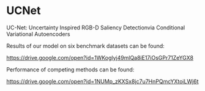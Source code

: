 # UCNet
UC-Net: Uncertainty Inspired RGB-D Saliency Detectionvia Conditional Variational Autoencoders

Results of our model on six benchmark datasets can be found: 

https://drive.google.com/open?id=1WKoglyj49mlQa8iE17iOsGPr71ZeYGX8


Performance of competing methods can be found: 

https://drive.google.com/open?id=1NUMp_zKXSx8jc7u7HnPQmcYXtoiLWj6t

